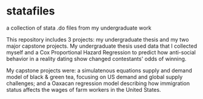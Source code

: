 # statafiles
a collection of stata .do files from my undergraduate work

This repository includes 3 projects: my undergraduate thesis and my two major capstone projects.
My undergraduate thesis used data that I collected myself and a Cox Proportional Hazard Regression
to predict how anti-social behavior in a reality dating show changed contestants' odds of winning.

My capstone projects were:
a simulatenous equations supply and demand model of black & green tea,
focusing on US demand and global supply challenges; and
a Oaxacan regression model describing how immigration status affects the
wages of farm workers in the United States.
